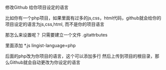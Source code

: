 修改Github 给你项目设定的语言

比如你有一个php项目，如果里面有过多的js,css，html代码，github就会给你的项目设定的语言为js,css,html, 而不是你的项目语言

那怎么来设置呢？ 只需要建立一个文件 .gitattrbutes

里面添加 *.js lingist-language=php

后面的php改为你项目的语言，这个可以添加多行 然后上传到项目的根目录，那么Github就会自动更改为你设定的语言
